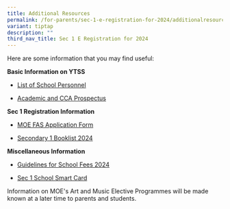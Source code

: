 ```yaml
---
title: Additional Resources
permalink: /for-parents/sec-1-e-registration-for-2024/additionalresources/
variant: tiptap
description: ""
third_nav_title: Sec 1 E Registration for 2024
---
```

<p>Here are some information that you may find useful:</p><p><strong>Basic Information on YTSS</strong></p><ul data-tight="true" class="tight"><li><p><a href="/files/List of School Personnel.pdf" rel="noopener noreferrer nofollow" target="_blank">List of School Personnel</a></p></li><li><p><a href="https://drive.google.com/file/d/1dVzE9PqbAJ9nEz0-gnP3HkJvXvlI2pIy/view?usp=drive_link" rel="noopener noreferrer nofollow" target="_blank">Academic and CCA Prospectus</a></p></li></ul><p><strong>Sec 1 Registration Information</strong></p><ul data-tight="true" class="tight"><li><p><a href="/files/MOE FAS Application Form.pdf" rel="noopener noreferrer nofollow" target="_blank">MOE FAS Application Form</a></p></li><li><p><a href="/files/YTSS_Sec_1_Booklist_2024.pdf" rel="noopener noreferrer nofollow" target="_blank">Secondary 1 Booklist 2024</a></p></li></ul><p><strong>Miscellaneous Information</strong></p><ul data-tight="true" class="tight"><li><p><a href="/files/Guidelines_for_School_Fees_2024.pdf" rel="noopener noreferrer nofollow" target="_blank">Guidelines for School Fees 2024</a></p></li><li><p><a href="/files/Sec 1 SSC.pdf" rel="noopener noreferrer nofollow" target="_blank">Sec 1 School Smart Card</a></p></li></ul><p>Information on MOE's Art and Music Elective Programmes will be made known at a later time to parents and students.</p><p></p>